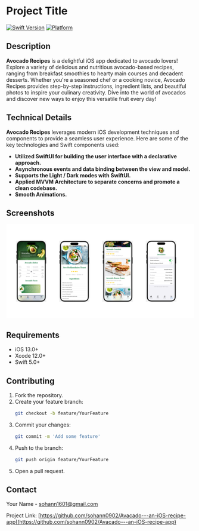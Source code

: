 # Project Title

[![Swift Version](https://img.shields.io/badge/swift-5.0-orange.svg)](https://swift.org)
[![Platform](https://img.shields.io/badge/platform-iOS-blue.svg)](https://www.apple.com/ios/)

## Description

**Avocado Recipes** is a delightful iOS app dedicated to avocado lovers! Explore a variety of delicious and nutritious avocado-based recipes, ranging from breakfast smoothies to hearty main courses and decadent desserts. Whether you're a seasoned chef or a cooking novice, Avocado Recipes provides step-by-step instructions, ingredient lists, and beautiful photos to inspire your culinary creativity. Dive into the world of avocados and discover new ways to enjoy this versatile fruit every day!


## Technical Details

**Avocado Recipes** leverages modern iOS development techniques and components to provide a seamless user experience. Here are some of the key technologies and Swift components used:

- **Utilized SwiftUI for building the user interface with a declarative approach.** 
- **Asynchronous events and data binding between the view and model.** 
- **Supports the Light / Dark modes with SwiftUI.**
- **Applied MVVM Architecture to separate concerns and promote a clean codebase.**
- **Smooth Animations.**


## Screenshots

![Screenshot 1](Avacado/Screenshots/AvacadoProduct.png)


## Requirements

- iOS 13.0+
- Xcode 12.0+
- Swift 5.0+

## Contributing

1. Fork the repository.
2. Create your feature branch:
    ```sh
    git checkout -b feature/YourFeature
    ```
3. Commit your changes:
    ```sh
    git commit -m 'Add some feature'
    ```
4. Push to the branch:
    ```sh
    git push origin feature/YourFeature
    ```
5. Open a pull request.



## Contact

Your Name - [sohann1601@gmail.com](mailto:sohann1601@gmail.com)

Project Link: [https://github.com/sohann0902/Avacado---an-iOS-recipe-app](https://github.com/sohann0902/Avacado---an-iOS-recipe-app)
